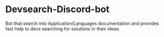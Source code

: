 # Devsearch-Discord-bot
Bot that search into Application/Languages documentation and provides fast help to devs searching for solutions in their ideas.
